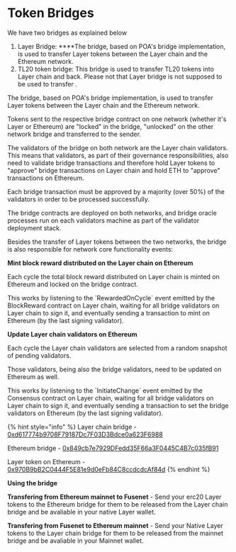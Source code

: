 # Token Bridges

We have two bridges as explained below

1. Layer Bridge:  ****The bridge, based on POA's bridge implementation, is used to transfer Layer tokens between the Layer chain and the Ethereum network.
2. TL20 token bridge: This bridge is used to transfer TL20 tokens into Layer chain and back. Please not that Layer bridge is not supposed to be used to transfer  . 

The bridge, based on POA's bridge implementation, is used to transfer Layer tokens between the Layer chain and the Ethereum network.

Tokens sent to the respective bridge contract on one network \(whether it's Layer or Ethereum\) are "locked" in the bridge, "unlocked" on the other network bridge and transferred to the sender.

The validators of the bridge on both network are the Layer chain validators. This means that validators, as part of their governance responsibilities, also need to validate bridge transactions and therefore hold Layer tokens to "approve" bridge transactions on Layer chain and hold ETH to "approve" transactions on Ethereum.

Each bridge transaction must be approved by a majority \(over 50%\) of the validators in order to be processed successfully.

The bridge contracts are deployed on both networks, and bridge oracle processes run on each validators machine as part of the validator deployment stack.

Besides the transfer of Layer tokens between the two networks, the bridge is also responsible for network core functionality events:

**Mint block reward distributed on the Layer chain on Ethereum**

Each cycle the total block reward distributed on Layer chain is minted on Ethereum and locked on the bridge contract.

This works by listening to the \`RewardedOnCycle\` event emitted by the BlockReward contract on Layer chain, waiting for all bridge validators on Layer chain to sign it, and eventually sending a transaction to mint on Ethereum \(by the last signing validator\).

**Update Layer chain validators on Ethereum**

Each cycle the Layer chain validators are selected from a random snapshot of pending validators.

Those validators, being also the bridge validators, need to be updated on Ethereum as well.

This works by listening to the \`InitiateChange\` event emitted by the Consensus contract on Layer chain, waiting for all bridge validators on Layer chain to sign it, and eventually sending a transaction to set the bridge validators on Ethereum \(by the last signing validator\).

{% hint style="info" %}
Layer chain bridge - [0xd617774b9708F79187Dc7F03D3Bdce0a623F6988](https://explorer.layerscan.org/address/0xd617774b9708f79187dc7f03d3bdce0a623f6988)

Ethereum bridge - [0x849cb7e7929DFedd35F66a3F0445C4B7c035fB91](https://etherscan.io/address/0x849cb7e7929DFedd35F66a3F0445C4B7c035fB91)

Layer token on Ethereum - [0x970B9bB2C0444F5E81e9d0eFb84C8ccdcdcAf84d](https://etherscan.io/token/0x970B9bB2C0444F5E81e9d0eFb84C8ccdcdcAf84d)
{% endhint %}

**Using the bridge**

**Transfering from Ethereum mainnet to Fusenet** - Send your erc20 Layer tokens to the Ethereum bridge for them to be released from the Layer chain bridge and be avaliable in your native Layer wallet.

**Transfering from Fusenet to Ethereum mainnet** - Send your Native Layer tokens to the Layer chain bridge for them to be released from the mainnet bridge and be avaliable in your Mainnet wallet. 

